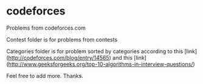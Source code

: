 # codeforces
Problems from codeforces.com

Contest folder is for problems from contests

Categories folder is for problem sorted by categories according to this [link] (http://codeforces.com/blog/entry/14565) and this [link]
(http://www.geeksforgeeks.org/top-10-algorithms-in-interview-questions/)

Feel free to add more. Thanks.
